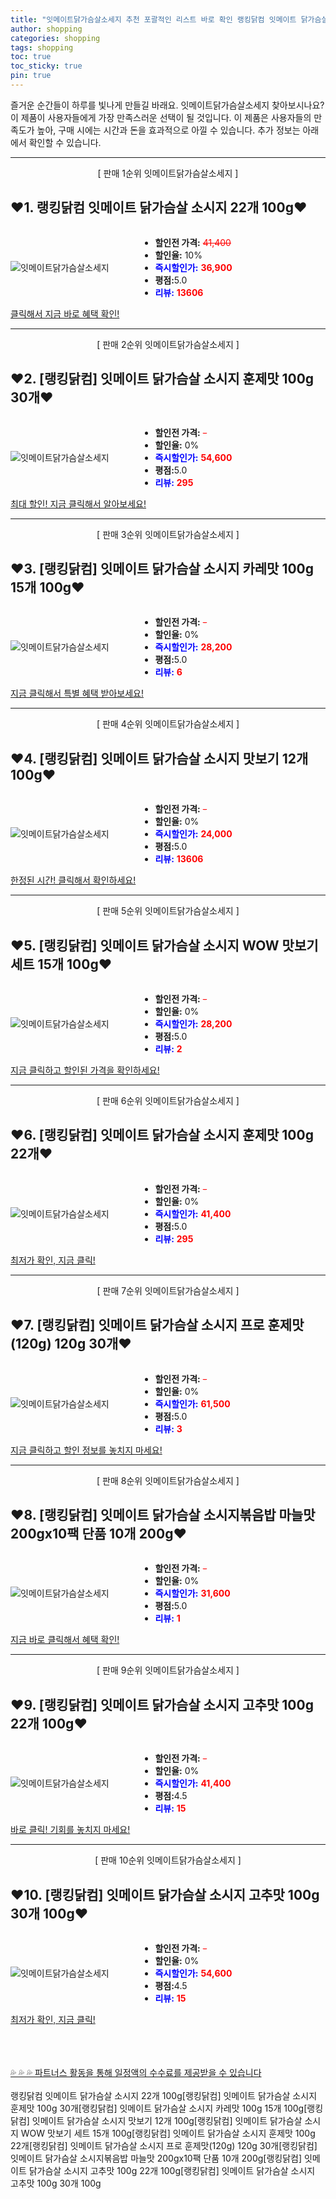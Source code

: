 ```yaml
---
title: "잇메이트닭가슴살소세지 추천 포괄적인 리스트 바로 확인 랭킹닭컴 잇메이트 닭가슴살 소시지 22개"
author: shopping
categories: shopping
tags: shopping
toc: true
toc_sticky: true
pin: true
---
```

즐거운 순간들이 하루를 빛나게 만들길 바래요. 잇메이트닭가슴살소세지 찾아보시나요? 이 제품이 사용자들에게 가장 만족스러운 선택이 될 것입니다. 이 제품은 사용자들의 만족도가 높아, 구매 시에는 시간과 돈을 효과적으로 아낄 수 있습니다. 추가 정보는 아래에서 확인할 수 있습니다.

---
<p class="toplist" style="margin: 0 auto; display: block; width: fit-content;">[ 판매 1순위 잇메이트닭가슴살소세지 ]</p>

<h2><strong>❤️1. 랭킹닭컴 잇메이트 닭가슴살 소시지 22개 100g❤️</strong></h2>

<div style="display: flex; align-items: center;">
    <div style="flex: 0.4;">
        <img src="https://thumbnail7.coupangcdn.com/thumbnails/remote/230x230ex/image/vendor_inventory/87d2/f613d20215e1eb30a238f9f0a2ae3c438b2ec2dacd48cc4a14a394b4260b.jpg" alt="잇메이트닭가슴살소세지" style="max-width: 100%;">
    </div>
    <div style="flex: 0.6; margin-left: 10px;">
        <ul>
            <li><strong>할인전 가격:</strong> <del style="color: red;">41,400</del></li>
            <li><strong>할인율:</strong> 10%</li>
            <li><span style='color:blue'><strong>즉시할인가:</strong></span> <span style='color:red'><strong>36,900</strong></span></li>
            <li><strong>평점:</strong>5.0</li>
            <li><span style='color:blue'><strong>리뷰:</strong></span> <span style='color:red'><strong>13606</strong></span></li>
        </ul>
    </div>
</div>
<div class="center">
    <a href="https://selin100587.github.io?lptag=AF9450613&subid=githubio&pageKey=7427855563&traceid=V0-153&itemId=19284782629&vendorItemId=70259022008" class="myButton">
        클릭해서 지금 바로 혜택 확인!
    </a>
</div>


---
<p class="toplist" style="margin: 0 auto; display: block; width: fit-content;">[ 판매 2순위 잇메이트닭가슴살소세지 ]</p>

<h2><strong>❤️2. [랭킹닭컴] 잇메이트 닭가슴살 소시지 훈제맛 100g 30개❤️</strong></h2>

<div style="display: flex; align-items: center;">
    <div style="flex: 0.4;">
        <img src="https://thumbnail8.coupangcdn.com/thumbnails/remote/230x230ex/image/vendor_inventory/83b4/eeba7ac84612137e2b27e2134ae7bd2788775782e0841e4e56efd52f2fe8.jpg" alt="잇메이트닭가슴살소세지" style="max-width: 100%;">
    </div>
    <div style="flex: 0.6; margin-left: 10px;">
        <ul>
            <li><strong>할인전 가격:</strong> <del style="color: red;">-</del></li>
            <li><strong>할인율:</strong> 0%</li>
            <li><span style='color:blue'><strong>즉시할인가:</strong></span> <span style='color:red'><strong>54,600</strong></span></li>
            <li><strong>평점:</strong>5.0</li>
            <li><span style='color:blue'><strong>리뷰:</strong></span> <span style='color:red'><strong>295</strong></span></li>
        </ul>
    </div>
</div>
<div class="center">
    <a href="https://selin100587.github.io?lptag=AF9450613&subid=githubio&pageKey=7821698959&traceid=V0-153&itemId=21247077205&vendorItemId=88307657444" class="myButton">
        최대 할인! 지금 클릭해서 알아보세요!
    </a>
</div>


---
<p class="toplist" style="margin: 0 auto; display: block; width: fit-content;">[ 판매 3순위 잇메이트닭가슴살소세지 ]</p>

<h2><strong>❤️3. [랭킹닭컴] 잇메이트 닭가슴살 소시지 카레맛 100g 15개 100g❤️</strong></h2>

<div style="display: flex; align-items: center;">
    <div style="flex: 0.4;">
        <img src="https://thumbnail6.coupangcdn.com/thumbnails/remote/230x230ex/image/vendor_inventory/6261/09596c74d5a0ea8dd9fc0920fa7d0e8772109321f8d8a9c11380d6313e66.jpg" alt="잇메이트닭가슴살소세지" style="max-width: 100%;">
    </div>
    <div style="flex: 0.6; margin-left: 10px;">
        <ul>
            <li><strong>할인전 가격:</strong> <del style="color: red;">-</del></li>
            <li><strong>할인율:</strong> 0%</li>
            <li><span style='color:blue'><strong>즉시할인가:</strong></span> <span style='color:red'><strong>28,200</strong></span></li>
            <li><strong>평점:</strong>5.0</li>
            <li><span style='color:blue'><strong>리뷰:</strong></span> <span style='color:red'><strong>6</strong></span></li>
        </ul>
    </div>
</div>
<div class="center">
    <a href="https://selin100587.github.io?lptag=AF9450613&subid=githubio&pageKey=7821772609&traceid=V0-153&itemId=21247435833&vendorItemId=88308008718" class="myButton">
        지금 클릭해서 특별 혜택 받아보세요!
    </a>
</div>


---
<p class="toplist" style="margin: 0 auto; display: block; width: fit-content;">[ 판매 4순위 잇메이트닭가슴살소세지 ]</p>

<h2><strong>❤️4. [랭킹닭컴] 잇메이트 닭가슴살 소시지 맛보기 12개 100g❤️</strong></h2>

<div style="display: flex; align-items: center;">
    <div style="flex: 0.4;">
        <img src="https://thumbnail7.coupangcdn.com/thumbnails/remote/230x230ex/image/vendor_inventory/0eb9/ed2ab3281e8b404cb8ecd3392029a78a45746ba2dc4f12d4ff832561d8c7.jpg" alt="잇메이트닭가슴살소세지" style="max-width: 100%;">
    </div>
    <div style="flex: 0.6; margin-left: 10px;">
        <ul>
            <li><strong>할인전 가격:</strong> <del style="color: red;">-</del></li>
            <li><strong>할인율:</strong> 0%</li>
            <li><span style='color:blue'><strong>즉시할인가:</strong></span> <span style='color:red'><strong>24,000</strong></span></li>
            <li><strong>평점:</strong>5.0</li>
            <li><span style='color:blue'><strong>리뷰:</strong></span> <span style='color:red'><strong>13606</strong></span></li>
        </ul>
    </div>
</div>
<div class="center">
    <a href="https://selin100587.github.io?lptag=AF9450613&subid=githubio&pageKey=7427855563&traceid=V0-153&itemId=20395301131&vendorItemId=87477831554" class="myButton">
        한정된 시간! 클릭해서 확인하세요!
    </a>
</div>


---
<p class="toplist" style="margin: 0 auto; display: block; width: fit-content;">[ 판매 5순위 잇메이트닭가슴살소세지 ]</p>

<h2><strong>❤️5. [랭킹닭컴] 잇메이트 닭가슴살 소시지 WOW 맛보기 세트 15개 100g❤️</strong></h2>

<div style="display: flex; align-items: center;">
    <div style="flex: 0.4;">
        <img src="https://thumbnail10.coupangcdn.com/thumbnails/remote/230x230ex/image/vendor_inventory/58c3/8d315fb4fc2607cff1dd9c782de92d0aabacd0c951a073cb8bbdef607d4e.jpg" alt="잇메이트닭가슴살소세지" style="max-width: 100%;">
    </div>
    <div style="flex: 0.6; margin-left: 10px;">
        <ul>
            <li><strong>할인전 가격:</strong> <del style="color: red;">-</del></li>
            <li><strong>할인율:</strong> 0%</li>
            <li><span style='color:blue'><strong>즉시할인가:</strong></span> <span style='color:red'><strong>28,200</strong></span></li>
            <li><strong>평점:</strong>5.0</li>
            <li><span style='color:blue'><strong>리뷰:</strong></span> <span style='color:red'><strong>2</strong></span></li>
        </ul>
    </div>
</div>
<div class="center">
    <a href="https://selin100587.github.io?lptag=AF9450613&subid=githubio&pageKey=7923589412&traceid=V0-153&itemId=21776133829&vendorItemId=88824943913" class="myButton">
        지금 클릭하고 할인된 가격을 확인하세요!
    </a>
</div>


---
<p class="toplist" style="margin: 0 auto; display: block; width: fit-content;">[ 판매 6순위 잇메이트닭가슴살소세지 ]</p>

<h2><strong>❤️6. [랭킹닭컴] 잇메이트 닭가슴살 소시지 훈제맛 100g 22개❤️</strong></h2>

<div style="display: flex; align-items: center;">
    <div style="flex: 0.4;">
        <img src="https://thumbnail6.coupangcdn.com/thumbnails/remote/230x230ex/image/vendor_inventory/6992/4cef49434d892d863fa054f01fe92ceb1937374d2c304c501e798fe2c73a.jpg" alt="잇메이트닭가슴살소세지" style="max-width: 100%;">
    </div>
    <div style="flex: 0.6; margin-left: 10px;">
        <ul>
            <li><strong>할인전 가격:</strong> <del style="color: red;">-</del></li>
            <li><strong>할인율:</strong> 0%</li>
            <li><span style='color:blue'><strong>즉시할인가:</strong></span> <span style='color:red'><strong>41,400</strong></span></li>
            <li><strong>평점:</strong>5.0</li>
            <li><span style='color:blue'><strong>리뷰:</strong></span> <span style='color:red'><strong>295</strong></span></li>
        </ul>
    </div>
</div>
<div class="center">
    <a href="https://selin100587.github.io?lptag=AF9450613&subid=githubio&pageKey=7821698959&traceid=V0-153&itemId=21247077209&vendorItemId=88307657455" class="myButton">
        최저가 확인, 지금 클릭!
    </a>
</div>


---
<p class="toplist" style="margin: 0 auto; display: block; width: fit-content;">[ 판매 7순위 잇메이트닭가슴살소세지 ]</p>

<h2><strong>❤️7. [랭킹닭컴] 잇메이트 닭가슴살 소시지 프로 훈제맛(120g) 120g 30개❤️</strong></h2>

<div style="display: flex; align-items: center;">
    <div style="flex: 0.4;">
        <img src="https://thumbnail9.coupangcdn.com/thumbnails/remote/230x230ex/image/vendor_inventory/b64a/cbd6cd9b0f8d7ca6d0d42ea2ef40981b4bddae8a8c8ddcefaf740b55f275.jpg" alt="잇메이트닭가슴살소세지" style="max-width: 100%;">
    </div>
    <div style="flex: 0.6; margin-left: 10px;">
        <ul>
            <li><strong>할인전 가격:</strong> <del style="color: red;">-</del></li>
            <li><strong>할인율:</strong> 0%</li>
            <li><span style='color:blue'><strong>즉시할인가:</strong></span> <span style='color:red'><strong>61,500</strong></span></li>
            <li><strong>평점:</strong>5.0</li>
            <li><span style='color:blue'><strong>리뷰:</strong></span> <span style='color:red'><strong>3</strong></span></li>
        </ul>
    </div>
</div>
<div class="center">
    <a href="https://selin100587.github.io?lptag=AF9450613&subid=githubio&pageKey=7810378800&traceid=V0-153&itemId=18593751739&vendorItemId=85729885235" class="myButton">
        지금 클릭하고 할인 정보를 놓치지 마세요!
    </a>
</div>


---
<p class="toplist" style="margin: 0 auto; display: block; width: fit-content;">[ 판매 8순위 잇메이트닭가슴살소세지 ]</p>

<h2><strong>❤️8. [랭킹닭컴] 잇메이트 닭가슴살 소시지볶음밥 마늘맛 200gx10팩 단품 10개 200g❤️</strong></h2>

<div style="display: flex; align-items: center;">
    <div style="flex: 0.4;">
        <img src="https://thumbnail9.coupangcdn.com/thumbnails/remote/230x230ex/image/vendor_inventory/c799/af7427e12d56ddeb087fc06b60927420b98515266e2eb5df9295f5dd6b0c.jpg" alt="잇메이트닭가슴살소세지" style="max-width: 100%;">
    </div>
    <div style="flex: 0.6; margin-left: 10px;">
        <ul>
            <li><strong>할인전 가격:</strong> <del style="color: red;">-</del></li>
            <li><strong>할인율:</strong> 0%</li>
            <li><span style='color:blue'><strong>즉시할인가:</strong></span> <span style='color:red'><strong>31,600</strong></span></li>
            <li><strong>평점:</strong>5.0</li>
            <li><span style='color:blue'><strong>리뷰:</strong></span> <span style='color:red'><strong>1</strong></span></li>
        </ul>
    </div>
</div>
<div class="center">
    <a href="https://selin100587.github.io?lptag=AF9450613&subid=githubio&pageKey=8244246021&traceid=V0-153&itemId=21630393365&vendorItemId=88681375742" class="myButton">
        지금 바로 클릭해서 혜택 확인!
    </a>
</div>


---
<p class="toplist" style="margin: 0 auto; display: block; width: fit-content;">[ 판매 9순위 잇메이트닭가슴살소세지 ]</p>

<h2><strong>❤️9. [랭킹닭컴] 잇메이트 닭가슴살 소시지 고추맛 100g 22개 100g❤️</strong></h2>

<div style="display: flex; align-items: center;">
    <div style="flex: 0.4;">
        <img src="https://thumbnail8.coupangcdn.com/thumbnails/remote/230x230ex/image/vendor_inventory/1c54/acad00956ea72369bef288fb4a1ae49aa3f0a36f688889ec4b7dd8e1dbdb.jpg" alt="잇메이트닭가슴살소세지" style="max-width: 100%;">
    </div>
    <div style="flex: 0.6; margin-left: 10px;">
        <ul>
            <li><strong>할인전 가격:</strong> <del style="color: red;">-</del></li>
            <li><strong>할인율:</strong> 0%</li>
            <li><span style='color:blue'><strong>즉시할인가:</strong></span> <span style='color:red'><strong>41,400</strong></span></li>
            <li><strong>평점:</strong>4.5</li>
            <li><span style='color:blue'><strong>리뷰:</strong></span> <span style='color:red'><strong>15</strong></span></li>
        </ul>
    </div>
</div>
<div class="center">
    <a href="https://selin100587.github.io?lptag=AF9450613&subid=githubio&pageKey=7821772709&traceid=V0-153&itemId=21247436167&vendorItemId=88308009466" class="myButton">
        바로 클릭! 기회를 놓치지 마세요!
    </a>
</div>


---
<p class="toplist" style="margin: 0 auto; display: block; width: fit-content;">[ 판매 10순위 잇메이트닭가슴살소세지 ]</p>

<h2><strong>❤️10. [랭킹닭컴] 잇메이트 닭가슴살 소시지 고추맛 100g 30개 100g❤️</strong></h2>

<div style="display: flex; align-items: center;">
    <div style="flex: 0.4;">
        <img src="https://thumbnail6.coupangcdn.com/thumbnails/remote/230x230ex/image/vendor_inventory/4dc7/716607d4150c00a6de43e1e4a96cdd05f5144ec3f963a674820979e58d12.jpg" alt="잇메이트닭가슴살소세지" style="max-width: 100%;">
    </div>
    <div style="flex: 0.6; margin-left: 10px;">
        <ul>
            <li><strong>할인전 가격:</strong> <del style="color: red;">-</del></li>
            <li><strong>할인율:</strong> 0%</li>
            <li><span style='color:blue'><strong>즉시할인가:</strong></span> <span style='color:red'><strong>54,600</strong></span></li>
            <li><strong>평점:</strong>4.5</li>
            <li><span style='color:blue'><strong>리뷰:</strong></span> <span style='color:red'><strong>15</strong></span></li>
        </ul>
    </div>
</div>
<div class="center">
    <a href="https://selin100587.github.io?lptag=AF9450613&subid=githubio&pageKey=7821772709&traceid=V0-153&itemId=21247436161&vendorItemId=88308009429" class="myButton">
        최저가 확인, 지금 클릭!
    </a>
</div>

<br><br><br>[💦 💦 💦 파트너스 활동을 통해 일정액의 수수료를 제공받을 수 있습니다](https://link.coupang.com/a/bcpT2c)<br><br>랭킹닭컴 잇메이트 닭가슴살 소시지 22개 100g[랭킹닭컴] 잇메이트 닭가슴살 소시지 훈제맛 100g 30개[랭킹닭컴] 잇메이트 닭가슴살 소시지 카레맛 100g 15개 100g[랭킹닭컴] 잇메이트 닭가슴살 소시지 맛보기 12개 100g[랭킹닭컴] 잇메이트 닭가슴살 소시지 WOW 맛보기 세트 15개 100g[랭킹닭컴] 잇메이트 닭가슴살 소시지 훈제맛 100g 22개[랭킹닭컴] 잇메이트 닭가슴살 소시지 프로 훈제맛(120g) 120g 30개[랭킹닭컴] 잇메이트 닭가슴살 소시지볶음밥 마늘맛 200gx10팩 단품 10개 200g[랭킹닭컴] 잇메이트 닭가슴살 소시지 고추맛 100g 22개 100g[랭킹닭컴] 잇메이트 닭가슴살 소시지 고추맛 100g 30개 100g
